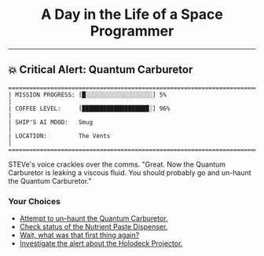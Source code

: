 <h1 align="center">A Day in the Life of a Space Programmer</h1>

---

<h2 id="node-52">💥 Critical Alert: Quantum Carburetor</h2>

```
========================================================================
| MISSION PROGRESS: [█░░░░░░░░░░░░░░░░░░░] 5%                                  |
| COFFEE LEVEL:     [███████████████████░] 96%                                 |
| SHIP'S AI MOOD:   Smug                                                       |
| LOCATION:         The Vents                                                  |
========================================================================
```

STEVe's voice crackles over the comms. "Great. Now the Quantum Carburetor is leaking a viscous fluid. You should probably go and un-haunt the Quantum Carburetor."



### Your Choices

*   [Attempt to un-haunt the Quantum Carburetor.](./README-0055.md)
*   [Check status of the Nutrient Paste Dispenser.](./README-0061.md)
*   [Wait, what was that first thing again?](../stage-01/README-0049.md)
*   [Investigate the alert about the Holodeck Projector.](./README-0057.md)
